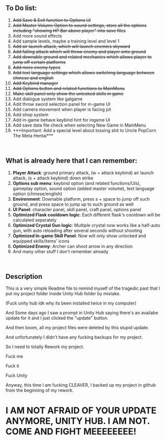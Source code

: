 <h2>To Do list:</h2>
<ol>
<s><li>Add Save & Exit function to Options UI</li></s>
<s><li>Add Master Volume Option to sound settings, store all the options including "showing HP Bar above player" into save files</li></s>
<li>Add more sound effects</li>
<li>Add sample levels, maybe a training level and level 1</li>
<s><li>Add air launch attack, which will launch enemies skyward</li></s>
<s><li>Add falling attack which will throw enemy and player onto ground</li></s>
<s><li>Add downable ground and related mechanics which allows player to jump off certain platforms</li></s>
<s><li>Add more enemy types</li></s>
<s><li>Add text language settings which allows switching language between chinese and english</li></s>
<s><li>Add Keybind manager</li></s>
<s><li>Add Options button and related functions to MainMenu</li></s>
<s><li>Make skill panel only show the unlcoked skills in game</li></s>
<li>Add dialogue system like galgame</li>
<li>Add throw sword selection panel for in-game UI</li>
<li>Add camera movement when player is facing pit</li>
<li>Add shop system</li>
<li>Add in-game behave keybind hint for ingame UI</li>
<li>Add save data file check when selecting New Game in MainMenu</li>
<li>***Important: Add a special level about tossing shit to Uncle PopCorn The Meta Hentai***</li>
</ol>

<br>
<h2>What is already here that I can remember:</h2>
<ol>
  <li><b>Player Attack</b>: ground primary attack, (w + attack keybind) air launch attack, (s + attack keybind) down strike</li>
  <li><b>Options sub menu</b>: keybind option (and related functions/UIs), gameplay option, sound option (added master volume), text language option (chinese/english)</li>
  <li><b>Environment</b>: Downable platform, press s + space to jump off such ground, and press space to jump up to such ground as well</li>
  <li><b>UI Panel</b>: character panel, skill panel, craft panel, options panel</li>
  <li><b>Optimized Flask cooldown logic</b>: Each different flask's cooldown will be calculated seperately</li>
  <li><b>Optimized Crystal Gun logic</b>: Multiple crystal now works like a half-auto gun, with auto reloading after several seconds without shooting</li>
  <li><b>Optimized In-game Skill Panel</b>: Now will only show unlocked and equipped skills/items' icons</li>
  <li><b>Optimized Enemy</b>: Archer can shoot arrow in any direction</li>
  <li>And many other stuff I don't remember already</li>
</ol>

<br>
<h2>Description</h2>
<p>This is a very simple Readme file to remind myself of the tragedic past that I put my project folder inside Unity Hub folder by mistake.</p>
<p>(Fuck unity hub idk why its been installed twice in my computer)</p>
<p>And Some days ago I saw a prompt in Unity Hub saying there's an availabe update for it and I just clicked the "update" button.</p>
<p>And then boom, all my project files were deleted by this stupid update.</p>
<p>And unfortunately I didn't have any fucking backups for my project.</p>
<p>So I need to totally Rework my project.</p>
<p>Fuck me</p>
<p>Fuck it</p>
<p>Fuck Unity</p>

<p>Anyway, this time I am fucking CLEAVER, I backed up my project in github from the beginning of my rework.</p>
<h1>I AM NOT AFRAID OF YOUR UPDATE ANYMORE, UNITY HUB. I AM NOT. COME AND FIGHT MEEEEEEEE!</h1>
